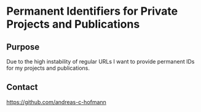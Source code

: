 # Permanent Identifiers for Private Projects and Publications

## Purpose

Due to the high instability of regular URLs I want to provide permanent IDs for my projects and publications. 

## Contact

https://github.com/andreas-c-hofmann
